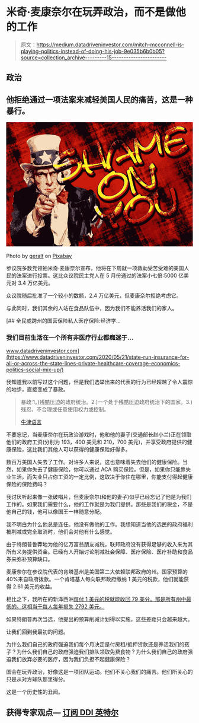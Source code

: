# 米奇·麦康奈尔在玩弄政治，而不是做他的工作

> 原文：<https://medium.datadriveninvestor.com/mitch-mcconnell-is-playing-politics-instead-of-doing-his-job-9e035b6b0b05?source=collection_archive---------15----------------------->

## 政治

## 他拒绝通过一项法案来减轻美国人民的痛苦，这是一种暴行。

![](img/c32f2c5a507a98da41e4c5709b07d525.png)

Photo by [geralt](https://pixabay.com/users/geralt-9301/) on [Pixabay](https://pixabay.com/illustrations/disgrace-humiliation-uncle-sam-230907/)

参议院多数党领袖米奇·麦康奈尔宣布，他将在下周就一项救助受苦受难的美国人民的法案进行投票。这比众议院民主党人在 5 月份通过的法案小七倍:5000 亿美元对 3.4 万亿美元。

众议院随后批准了一个较小的数额，2.4 万亿美元，但麦康奈尔拒绝考虑它。

与此同时，我们其余的人站在食品队伍中，因为我们不能养活我们的家人。

[](https://www.datadriveninvestor.com/2020/05/21/state-run-insurance-for-all-or-across-the-state-lines-private-healthcare-coverage-economics-politics-social-mix-up/) [## 全民或跨州的国营保险私人医疗保险:经济学…

### 我们目前生活在一个所有非医疗行业都痴迷于…

www.datadriveninvestor.com](https://www.datadriveninvestor.com/2020/05/21/state-run-insurance-for-all-or-across-the-state-lines-private-healthcare-coverage-economics-politics-social-mix-up/) 

我知道我以前写过这个问题，但是我们选举出来的代表的行为已经超越了令人震惊的地步，直接变成了暴政。

> 暴政:1。)残酷压迫的政府统治。2.)一个处于残酷压迫政府统治下的国家。3.)残忍、不合理或任意使用权力或控制。
> 
> [牛津语言](https://languages.oup.com/google-dictionary-en/)

不要忘记，当麦康奈尔在玩政治游戏时，他和他的妻子(交通部长赵小兰)正在领取他们的政府工资(分别为 193，400 美元和 210，700 美元)，并享受政府提供的健康保险，这比我们其他人可以获得的健康保险好得多。

数百万美国人失去了工作。对许多人来说，这也意味着失去他们的健康保险。当然，如果你失去了健康保险，你可以通过 ACA 购买保险。但是，如果你只能靠失业生活，而失业只占你工资的一定比例，这取决于你住在哪里，你能支付得起健康保险的保险费吗？

我讨厌听起来像一张破唱片，但麦康奈尔(和他的妻子)似乎已经忘记了他是为我们工作的。如果我们需要什么，他的工作就是为我们提供。那些是我们的税金，不是他自己的钱，他可以像国王一样随意分配。

我不明白为什么他总是连任。他没有做他的工作。我想知道当他的选民的政府福利被削减或完全取消时，他们会对他有什么感觉。

由于特朗普鲁莽地为他的亿万富翁朋友减税，联邦政府没有获得足够的收入来为其所有义务提供资金。已经有人开始讨论削减社会保障、医疗保险、医疗补助和食品券来弥补预算缺口。

麦康奈尔在参议院代表的肯塔基州是美国第二大依赖联邦政府的州。国家预算的 40%来自政府拨款。一个肯塔基人每向联邦政府缴纳 1 美元的税款，他们就能获得 2.61 美元的收益。

相比之下，我所在的新泽西洲[每付 1 美元的税就能收回 79 美分。那是所有州中最低的。这相当于每人每年损失 2792 美元。](https://www.nj.com/politics/2020/01/new-jersey-is-dead-last-in-how-much-help-states-get-from-washington.html#:~:text=That's%20according%20to%20a%20new,also%20more%20than%20anywhere%20else)

如果特朗普再次当选，他提出的预算削减计划得以实施，这些差距只会越来越大。

让我们回到我最初的问题。

为什么我们自己的政府强迫我们每个月决定是付房租/抵押贷款还是养活我们的孩子？为什么我们自己的政府强迫我们排队领取免费食物？为什么我们自己的政府强迫我们放弃必要的医疗，因为我们负担不起健康保险？

国会在玩弄政治，好像这是一项团队运动。他们不关心我们的痛苦。他们所关心的只是从对方球队那里得分。

这是一个历史性的丑闻。

## 获得专家观点— [订阅 DDI 英特尔](https://datadriveninvestor.com/ddi-intel)